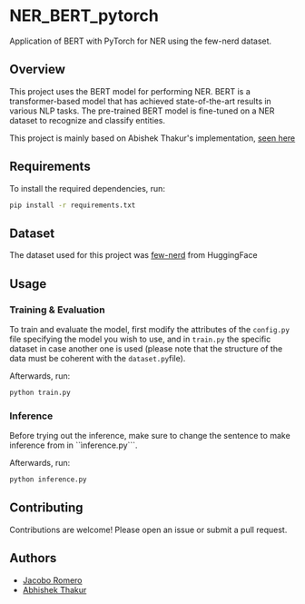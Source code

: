 # NER_BERT_pytorch
Application of BERT with PyTorch for NER using the few-nerd dataset.

## Overview

This project uses the BERT model for performing NER. BERT is a transformer-based model that has achieved state-of-the-art results in various NLP tasks. The pre-trained BERT model is fine-tuned on a NER dataset to recognize and classify entities.

This project is mainly based on Abishek Thakur's implementation, [seen here](https://github.com/abhishekkrthakur/bert-entity-extraction/tree/master)

## Requirements

To install the required dependencies, run:

```bash
pip install -r requirements.txt
```

## Dataset

The dataset used for this project was [few-nerd](https://huggingface.co/datasets/DFKI-SLT/few-nerd) from HuggingFace

## Usage
### Training & Evaluation

To train and evaluate the model, first modify the attributes of the ```config.py``` file specifying the model you wish to use, and in ```train.py``` the specific dataset in case another one is used (please note that the structure of the data must be coherent with the ```dataset.py```file).

Afterwards, run:

```bash
python train.py
```

### Inference

Before trying out the inference, make sure to change the sentence to make inference from in ``ìnference.py```.

Afterwards, run:

```bash
python inference.py
```

## Contributing
Contributions are welcome! Please open an issue or submit a pull request.

## Authors
* [Jacobo Romero](https://github.com/jacoboromerodiaz/jacoboromerodiaz)
* [Abhishek Thakur](https://github.com/abhishekkrthakur)

